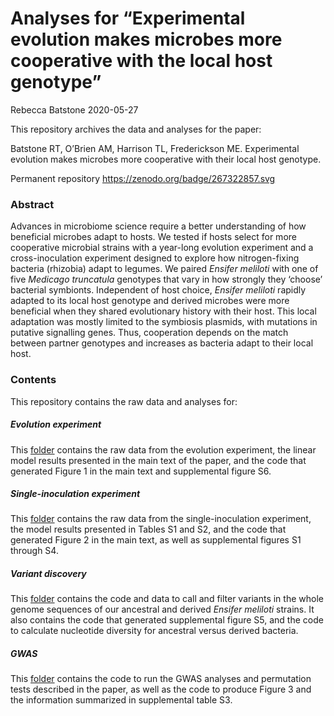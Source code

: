 Analyses for “Experimental evolution makes microbes more cooperative
with the local host genotype”
================
Rebecca Batstone
2020-05-27

This repository archives the data and analyses for the paper:

Batstone RT, O’Brien AM, Harrison TL, Frederickson ME. Experimental
evolution makes microbes more cooperative with their local host
genotype.

Permanent repository https://zenodo.org/badge/267322857.svg

### Abstract

Advances in microbiome science require a better understanding of how
beneficial microbes adapt to hosts. We tested if hosts select for more
cooperative microbial strains with a year-long evolution experiment and
a cross-inoculation experiment designed to explore how nitrogen-fixing
bacteria (rhizobia) adapt to legumes. We paired *Ensifer meliloti* with
one of five *Medicago truncatula* genotypes that vary in how strongly
they ‘choose’ bacterial symbionts. Independent of host choice, *Ensifer
meliloti* rapidly adapted to its local host genotype and derived
microbes were more beneficial when they shared evolutionary history with
their host. This local adaptation was mostly limited to the symbiosis
plasmids, with mutations in putative signalling genes. Thus, cooperation
depends on the match between partner genotypes and increases as bacteria
adapt to their local host.

### Contents

This repository contains the raw data and analyses for:

##### Evolution experiment

This
[folder](https://github.com/rtbatstone/how-rhizobia-evolve/tree/master/Evolution%20experiment)
contains the raw data from the evolution experiment, the linear model
results presented in the main text of the paper, and the code that
generated Figure 1 in the main text and supplemental figure S6.

##### Single-inoculation experiment

This
[folder](https://github.com/rtbatstone/how-rhizobia-evolve/tree/master/Single-inoculation%20experiment)
contains the raw data from the single-inoculation experiment, the model
results presented in Tables S1 and S2, and the code that generated
Figure 2 in the main text, as well as supplemental figures S1 through
S4.

##### Variant discovery

This
[folder](https://github.com/rtbatstone/how-rhizobia-evolve/tree/master/Variant%20discovery)
contains the code and data to call and filter variants in the whole
genome sequences of our ancestral and derived *Ensifer meliloti*
strains. It also contains the code that generated supplemental figure
S5, and the code to calculate nucleotide diversity for ancestral versus
derived bacteria.

##### GWAS

This
[folder](https://github.com/rtbatstone/how-rhizobia-evolve/tree/master/GWAS)
contains the code to run the GWAS analyses and permutation tests
described in the paper, as well as the code to produce Figure 3 and the
information summarized in supplemental table S3.
